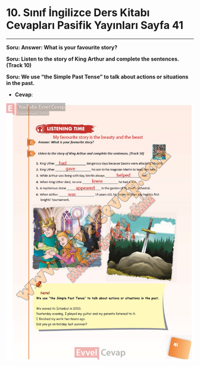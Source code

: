 # 10. Sınıf İngilizce Ders Kitabı Cevapları Pasifik Yayınları Sayfa 41

---

**Soru: Answer: What is your favourite story?**

**Soru: Listen to the story of King Arthur and complete the sentences. (Track 10)**

**Soru: We use “the Simple Past Tense” to talk about actions or situations in the past.**

-   **Cevap**:

![Image 1](./image_1.jpg)